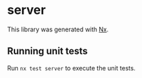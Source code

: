 # server

This library was generated with [Nx](https://nx.dev).

## Running unit tests

Run `nx test server` to execute the unit tests.
